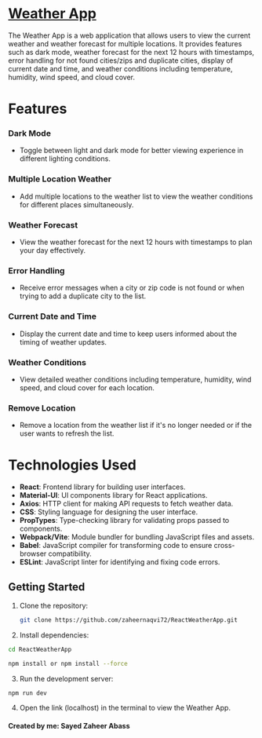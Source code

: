 # [Weather App](https://react-weather-app-tau-seven.vercel.app/)

The Weather App is a web application that allows users to view the current weather and weather forecast for multiple locations. It provides features such as dark mode, weather forecast for the next 12 hours with timestamps, error handling for not found cities/zips and duplicate cities, display of current date and time, and weather conditions including temperature, humidity, wind speed, and cloud cover.

# Features

### Dark Mode
- Toggle between light and dark mode for better viewing experience in different lighting conditions.

### Multiple Location Weather
- Add multiple locations to the weather list to view the weather conditions for different places simultaneously.

### Weather Forecast
- View the weather forecast for the next 12 hours with timestamps to plan your day effectively.

### Error Handling
- Receive error messages when a city or zip code is not found or when trying to add a duplicate city to the list.

### Current Date and Time
- Display the current date and time to keep users informed about the timing of weather updates.

### Weather Conditions
- View detailed weather conditions including temperature, humidity, wind speed, and cloud cover for each location.

### Remove Location
- Remove a location from the weather list if it's no longer needed or if the user wants to refresh the list.

# Technologies Used

- **React**: Frontend library for building user interfaces.
- **Material-UI**: UI components library for React applications.
- **Axios**: HTTP client for making API requests to fetch weather data.
- **CSS**: Styling language for designing the user interface.
- **PropTypes**: Type-checking library for validating props passed to components.
- **Webpack/Vite**: Module bundler for bundling JavaScript files and assets.
- **Babel**: JavaScript compiler for transforming code to ensure cross-browser compatibility.
- **ESLint**: JavaScript linter for identifying and fixing code errors.


## Getting Started

1. Clone the repository:
   ```bash
   git clone https://github.com/zaheernaqvi72/ReactWeatherApp.git

2. Install dependencies:
```bash 
cd ReactWeatherApp
```
```bash
npm install or npm install --force
```

3. Run the development server:
```bash
npm run dev
```
4. Open the link (localhost) in the terminal to view the Weather App.

#### Created by me: Sayed Zaheer Abass

